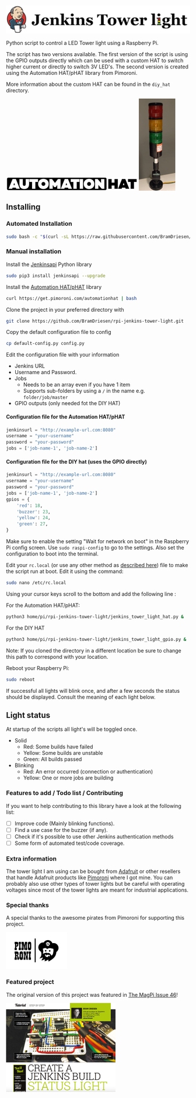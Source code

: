 <img src="images/jenkins_tower_light_logo.png" alt="Jenkins Tower Light Logo" title="Jenkins Tower Light Logo"  style="max-width:100%;" />

Python script to control a LED Tower light using a Raspberry Pi.

The script has two versions available. The first version of the script is using the GPIO outputs directly which can be used with a custom HAT to switch higher current or directly to switch 3V LED's. The second version is created using the Automation HAT/pHAT library from Pimoroni.

More information about the custom HAT can be found in the `diy_hat` directory.

<img src="images/autohat_360.png" alt="Automation HAT/pHAT logo" title="Automation HAT/pHAT logo" />

<img src="images/tower-crop.gif" alt="Adafruit LED Tower (gif)" title="Adafruit LED Tower (gif)"  width="100" />

## Installing

### Automated Installation

```sh
sudo bash -c "$(curl -sL https://raw.githubusercontent.com/BramDriesen/rpi-jenkins-tower-light/master/install.sh)"
```

### Manual installation

Install the [Jenkinsapi][1] Python library
```sh
sudo pip3 install jenkinsapi --upgrade
```

Install the [Automation HAT/pHAT][4] library
```sh
curl https://get.pimoroni.com/automationhat | bash
```

Clone the project in your preferred directory with
```sh
git clone https://github.com/BramDriesen/rpi-jenkins-tower-light.git
```

Copy the default configuration file to config
```sh
cp default-config.py config.py
```

Edit the configuration file with your information
 - Jenkins URL
 - Username and Password.
 - Jobs
    - Needs to be an array even if you have 1 item
    - Supports sub-folders by using a `/` in the name e.g. `folder/job/master`
 - GPIO outputs (only needed fot the DIY HAT)

#### Configuration file for the **Automation HAT/pHAT**
```py
jenkinsurl = "http://example-url.com:8080"
username = "your-username"
password = "your-password"
jobs = ['job-name-1', 'job-name-2']
```

#### Configuration file for the DIY hat (uses the GPIO directly)
```py
jenkinsurl = "http://example-url.com:8080"
username = "your-username"
password = "your-password"
jobs = ['job-name-1', 'job-name-2']
gpios = {
    'red': 18,
    'buzzer': 23,
    'yellow': 24,
    'green': 27,
}
```

Make sure to enable the setting "Wait for network on boot" in the Raspberry Pi config screen. Use `sudo raspi-config` to go to the settings. Also set the configuration to boot into the terminal.

Edit your `rc.local` (or use any other method as [described here][6]) file to make the script run at boot. Edit it using the command:
```sh
sudo nano /etc/rc.local
```
Using your cursor keys scroll to the bottom and add the following line :

For the Automation HAT/pHAT:
```sh
python3 home/pi/rpi-jenkins-tower-light/jenkins_tower_light_hat.py &
```

For the DIY HAT
```sh
python3 home/pi/rpi-jenkins-tower-light/jenkins_tower_light_gpio.py &
```

Note: If you cloned the directory in a different location be sure to change this path to correspond with your location.

Reboot your Raspberry Pi:
```sh
sudo reboot
```
If successful all lights will blink once, and after a few seconds the status should be displayed. Consult the meaning of each light below.

## Light status
At startup of the scripts all light's will be toggled once.

- Solid
    - Red: Some builds have failed
    - Yellow: Some builds are unstable
    - Green: All builds passed
- Blinking
    - Red: An error occurred (connection or authentication)
    - Yellow: One or more jobs are building

### Features to add / Todo list / Contributing
If you want to help contributing to this library have a look at the following list:

- [ ] Improve code (Mainly blinking functions).
- [ ] Find a use case for the buzzer (if any).
- [ ] Check if it's possible to use other Jenkins authentication methods
- [ ] Some form of automated test/code coverage.

### Extra information
The tower light I am using can be bought from [Adafruit][2] or other resellers that handle Adafruit products like [Pimoroni][3] where I got mine. You can probably also use other types of tower lights but be careful with operating voltages since most of the tower lights are meant for industrial applications.

### Special thanks
A special thanks to the awesome pirates from Pimoroni for supporting this project.

<img src="images/pimoroni.png" alt="Pimoroni logo" title="Pimoroni logo" height="100"/>

### Featured project
The original version of this project was featured in [The MagPi Issue 46][5]!

<img src="images/TheMagPi46.png" alt="Featured in The MagPi Issue 46" title="Featured in The MagPi Issue 46"  width="300" />

[1]: https://github.com/pycontribs/jenkinsapi
[2]: https://www.adafruit.com/products/2993
[3]: https://shop.pimoroni.com/products/tower-light-red-yellow-green-alert-light-with-buzzer-12vdc
[4]: https://github.com/pimoroni/automation-hat
[5]: https://www.raspberrypi.org/magpi/issues/46/
[6]: https://www.dexterindustries.com/howto/run-a-program-on-your-raspberry-pi-at-startup/

